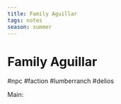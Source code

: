 ```yaml
---
title: Family Aguillar
tags: notes
season: summer
---
```

 
# Family Aguillar
#npc #faction #lumberranch #delios 

Main: 
